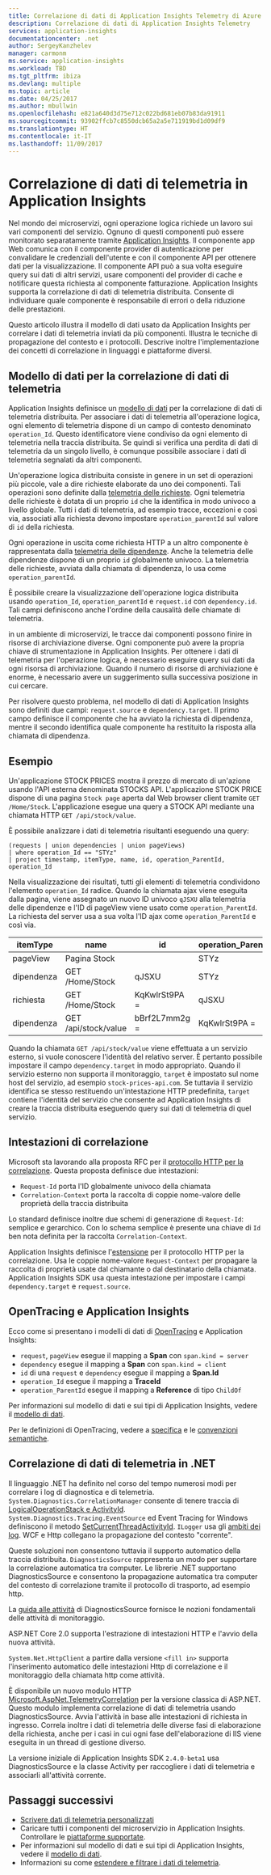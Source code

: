 ```yaml
---
title: Correlazione di dati di Application Insights Telemetry di Azure | Microsoft Docs
description: Correlazione di dati di Application Insights Telemetry
services: application-insights
documentationcenter: .net
author: SergeyKanzhelev
manager: carmonm
ms.service: application-insights
ms.workload: TBD
ms.tgt_pltfrm: ibiza
ms.devlang: multiple
ms.topic: article
ms.date: 04/25/2017
ms.author: mbullwin
ms.openlocfilehash: e821a640d3d75e712c022bd681eb07b83da91911
ms.sourcegitcommit: 93902ffcb7c8550dcb65a2a5e711919bd1d09df9
ms.translationtype: HT
ms.contentlocale: it-IT
ms.lasthandoff: 11/09/2017
---
```

# <a name="telemetry-correlation-in-application-insights"></a>Correlazione di dati di telemetria in Application Insights

Nel mondo dei microservizi, ogni operazione logica richiede un lavoro sui vari componenti del servizio. Ognuno di questi componenti può essere monitorato separatamente tramite [Application Insights](app-insights-overview.md). Il componente app Web comunica con il componente provider di autenticazione per convalidare le credenziali dell'utente e con il componente API per ottenere dati per la visualizzazione. Il componente API può a sua volta eseguire query sui dati di altri servizi, usare componenti del provider di cache e notificare questa richiesta al componente fatturazione. Application Insights supporta la correlazione di dati di telemetria distribuita. Consente di individuare quale componente è responsabile di errori o della riduzione delle prestazioni.

Questo articolo illustra il modello di dati usato da Application Insights per correlare i dati di telemetria inviati da più componenti. Illustra le tecniche di propagazione del contesto e i protocolli. Descrive inoltre l'implementazione dei concetti di correlazione in linguaggi e piattaforme diversi.

## <a name="telemetry-correlation-data-model"></a>Modello di dati per la correlazione di dati di telemetria

Application Insights definisce un [modello di dati](application-insights-data-model.md) per la correlazione di dati di telemetria distribuita. Per associare i dati di telemetria all'operazione logica, ogni elemento di telemetria dispone di un campo di contesto denominato `operation_Id`. Questo identificatore viene condiviso da ogni elemento di telemetria nella traccia distribuita. Se quindi si verifica una perdita di dati di telemetria da un singolo livello, è comunque possibile associare i dati di telemetria segnalati da altri componenti.

Un'operazione logica distribuita consiste in genere in un set di operazioni più piccole, vale a dire richieste elaborate da uno dei componenti. Tali operazioni sono definite dalla [telemetria delle richieste](application-insights-data-model-request-telemetry.md). Ogni telemetria delle richieste è dotata di un proprio `id` che la identifica in modo univoco a livello globale. Tutti i dati di telemetria, ad esempio tracce, eccezioni e così via, associati alla richiesta devono impostare `operation_parentId` sul valore di `id` della richiesta.

Ogni operazione in uscita come richiesta HTTP a un altro componente è rappresentata dalla [telemetria delle dipendenze](application-insights-data-model-dependency-telemetry.md). Anche la telemetria delle dipendenze dispone di un proprio `id` globalmente univoco. La telemetria delle richieste, avviata dalla chiamata di dipendenza, lo usa come `operation_parentId`.

È possibile creare la visualizzazione dell'operazione logica distribuita usando `operation_Id`, `operation_parentId` e `request.id` con `dependency.id`. Tali campi definiscono anche l'ordine della causalità delle chiamate di telemetria.

in un ambiente di microservizi, le tracce dai componenti possono finire in risorse di archiviazione diverse. Ogni componente può avere la propria chiave di strumentazione in Application Insights. Per ottenere i dati di telemetria per l'operazione logica, è necessario eseguire query sui dati da ogni risorsa di archiviazione. Quando il numero di risorse di archiviazione è enorme, è necessario avere un suggerimento sulla successiva posizione in cui cercare.

Per risolvere questo problema, nel modello di dati di Application Insights sono definiti due campi: `request.source` e `dependency.target`. Il primo campo definisce il componente che ha avviato la richiesta di dipendenza, mentre il secondo identifica quale componente ha restituito la risposta alla chiamata di dipendenza.


## <a name="example"></a>Esempio

Un'applicazione STOCK PRICES mostra il prezzo di mercato di un'azione usando l'API esterna denominata STOCKS API. L'applicazione STOCK PRICE dispone di una pagina `Stock page` aperta dal Web browser client tramite `GET /Home/Stock`. L'applicazione esegue una query a STOCK API mediante una chiamata HTTP `GET /api/stock/value`.

È possibile analizzare i dati di telemetria risultanti eseguendo una query:

```
(requests | union dependencies | union pageViews) 
| where operation_Id == "STYz"
| project timestamp, itemType, name, id, operation_ParentId, operation_Id
```

Nella visualizzazione dei risultati, tutti gli elementi di telemetria condividono l'elemento `operation_Id` radice. Quando la chiamata ajax viene eseguita dalla pagina, viene assegnato un nuovo ID univoco `qJSXU` alla telemetria delle dipendenze e l'ID di pageView viene usato come `operation_ParentId`. La richiesta del server usa a sua volta l'ID ajax come `operation_ParentId` e così via.

| itemType   | name                      | id           | operation_ParentId | operation_Id |
|------------|---------------------------|--------------|--------------------|--------------|
| pageView   | Pagina Stock                |              | STYz               | STYz         |
| dipendenza | GET /Home/Stock           | qJSXU        | STYz               | STYz         |
| richiesta    | GET /Home/Stock            | KqKwlrSt9PA = | qJSXU              | STYz         |
| dipendenza | GET /api/stock/value      | bBrf2L7mm2g = | KqKwlrSt9PA =       | STYz         |

Quando la chiamata `GET /api/stock/value` viene effettuata a un servizio esterno, si vuole conoscere l'identità del relativo server. È pertanto possibile impostare il campo `dependency.target` in modo appropriato. Quando il servizio esterno non supporta il monitoraggio, `target` è impostato sul nome host del servizio, ad esempio `stock-prices-api.com`. Se tuttavia il servizio identifica se stesso restituendo un'intestazione HTTP predefinita, `target` contiene l'identità del servizio che consente ad Application Insights di creare la traccia distribuita eseguendo query sui dati di telemetria di quel servizio. 

## <a name="correlation-headers"></a>Intestazioni di correlazione

Microsoft sta lavorando alla proposta RFC per il [protocollo HTTP per la correlazione](https://github.com/lmolkova/correlation/blob/master/http_protocol_proposal_v1.md). Questa proposta definisce due intestazioni:

- `Request-Id` porta l'ID globalmente univoco della chiamata
- `Correlation-Context` porta la raccolta di coppie nome-valore delle proprietà della traccia distribuita

Lo standard definisce inoltre due schemi di generazione di `Request-Id`: semplice e gerarchico. Con lo schema semplice è presente una chiave di `Id` ben nota definita per la raccolta `Correlation-Context`.

Application Insights definisce l'[estensione](https://github.com/lmolkova/correlation/blob/master/http_protocol_proposal_v2.md) per il protocollo HTTP per la correlazione. Usa le coppie nome-valore `Request-Context` per propagare la raccolta di proprietà usate dal chiamante o dal destinatario della chiamata. Application Insights SDK usa questa intestazione per impostare i campi `dependency.target` e `request.source`.

## <a name="open-tracing-and-application-insights"></a>OpenTracing e Application Insights

Ecco come si presentano i modelli di dati di [OpenTracing](http://opentracing.io/) e Application Insights: 

- `request`, `pageView` esegue il mapping a **Span** con `span.kind = server`
- `dependency` esegue il mapping a **Span** con `span.kind = client`
- `id` di una `request` e `dependency` esegue il mapping a **Span.Id**
- `operation_Id` esegue il mapping a **TraceId**
- `operation_ParentId` esegue il mapping a **Reference** di tipo `ChildOf`

Per informazioni sul modello di dati e sui tipi di Application Insights, vedere il [modello di dati](application-insights-data-model.md).

Per le definizioni di OpenTracing, vedere a [specifica](https://github.com/opentracing/specification/blob/master/specification.md) e le [convenzioni semantiche](https://github.com/opentracing/specification/blob/master/semantic_conventions.md).


## <a name="telemetry-correlation-in-net"></a>Correlazione di dati di telemetria in .NET

Il linguaggio .NET ha definito nel corso del tempo numerosi modi per correlare i log di diagnostica e di telemetria. `System.Diagnostics.CorrelationManager` consente di tenere traccia di [LogicalOperationStack e ActivityId](https://msdn.microsoft.com/library/system.diagnostics.correlationmanager.aspx). `System.Diagnostics.Tracing.EventSource` ed Event Tracing for Windows definiscono il metodo [SetCurrentThreadActivityId](https://msdn.microsoft.com/library/system.diagnostics.tracing.eventsource.setcurrentthreadactivityid.aspx). `ILogger` usa gli [ambiti dei log](https://docs.microsoft.com/aspnet/core/fundamentals/logging#log-scopes). WCF e Http collegano la propagazione del contesto "corrente".

Queste soluzioni non consentono tuttavia il supporto automatico della traccia distribuita. `DiagnosticsSource` rappresenta un modo per supportare la correlazione automatica tra computer. Le librerie .NET supportano DiagnosticsSource e consentono la propagazione automatica tra computer del contesto di correlazione tramite il protocollo di trasporto, ad esempio http.

La [guida alle attività](https://github.com/dotnet/corefx/blob/master/src/System.Diagnostics.DiagnosticSource/src/ActivityUserGuide.md) di DiagnosticsSource fornisce le nozioni fondamentali delle attività di monitoraggio. 

ASP.NET Core 2.0 supporta l'estrazione di intestazioni HTTP e l'avvio della nuova attività. 

`System.Net.HttpClient` a partire dalla versione `<fill in>` supporta l'inserimento automatico delle intestazioni Http di correlazione e il monitoraggio della chiamata http come attività.

È disponibile un nuovo modulo HTTP [Microsoft.AspNet.TelemetryCorrelation](https://www.nuget.org/packages/Microsoft.AspNet.TelemetryCorrelation/) per la versione classica di ASP.NET. Questo modulo implementa correlazione di dati di telemetria usando DiagnosticsSource. Avvia l'attività in base alle intestazioni di richiesta in ingresso. Correla inoltre i dati di telemetria delle diverse fasi di elaborazione della richiesta, anche per i casi in cui ogni fase dell'elaborazione di IIS viene eseguita in un thread di gestione diverso.

La versione iniziale di Application Insights SDK `2.4.0-beta1` usa DiagnosticsSource e la classe Activity per raccogliere i dati di telemetria e associarli all'attività corrente. 

## <a name="next-steps"></a>Passaggi successivi

- [Scrivere dati di telemetria personalizzati](app-insights-api-custom-events-metrics.md)
- Caricare tutti i componenti del microservizio in Application Insights. Controllare le [piattaforme supportate](app-insights-platforms.md).
- Per informazioni sul modello di dati e sui tipi di Application Insights, vedere il [modello di dati](application-insights-data-model.md).
- Informazioni su come [estendere e filtrare i dati di telemetria](app-insights-api-filtering-sampling.md).
